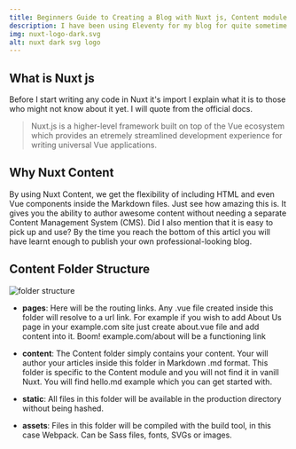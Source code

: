```yaml
---
title: Beginners Guide to Creating a Blog with Nuxt js, Content module and Tailwind css
description: I have been using Eleventy for my blog for quite sometime now, but due to it's several shortcomings I have decided to switch to Nuxt Content which has better features that are either lacking or hard to implement in Eleventy.
img: nuxt-logo-dark.svg
alt: nuxt dark svg logo
---
```


## What is Nuxt js

Before I start writing any code in Nuxt it's import I explain what it is to those who might not know about it yet.
I will quote from the official docs.

> Nuxt.js is a higher-level framework built on top of the Vue ecosystem which provides an etremely streamlined development experience for writing universal Vue applications.

## Why Nuxt Content

By using Nuxt Content, we get the flexibility of including HTML and even Vue components inside the Markdown files. Just see how amazing this is. 
It gives you the ability to author awesome content without needing a separate Content Management System (CMS).
Did I also mention that it is easy to pick up and use? By the time you reach the bottom of this articl you will have learnt enough to publish your own professional-looking blog.

## Content Folder Structure

<!--![ nuxt.js content folder structure](/folder-structure.png)-->
<img class="w-auto rounded-md mx-auto" src="/folder-structure.png" alt="folder structure" />

- **pages**:
    Here will be the routing links. Any .vue file created inside this folder will resolve to a url link.
    For example if you wish to add About Us page in your example.com site just create about.vue file and add content into it. Boom! example.com/about will be a functioning link

- **content**:
    The Content folder simply contains your content. Your will author your articles inside this folder in Markdown .md format.
    This folder is specific to the Content module and you will not find it in vanill Nuxt.
    You will find hello.md example which you can get started with.

- **static**:
    All files in this folder will be available in the production directory without being hashed.

- **assets**:
    Files in this folder will be compiled with the build tool, in this case Webpack.
    Can be Sass files, fonts, SVGs or images.
